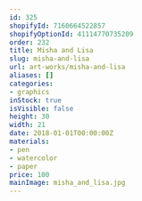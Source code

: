 ```yaml
---
id: 325
shopifyId: 7160664522857
shopifyOptionId: 41114770735209
order: 232
title: Misha and Lisa
slug: misha-and-lisa
url: art-works/misha-and-lisa
aliases: []
categories:
- graphics
inStock: true
isVisible: false
height: 30
width: 21
date: 2018-01-01T00:00:00Z
materials:
- pen
- watercolor
- paper
price: 100
mainImage: misha_and_lisa.jpg
---
```


